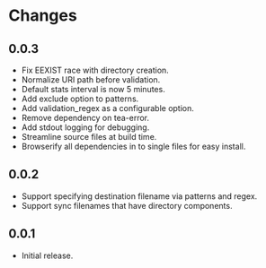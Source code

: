 Changes
=======

0.0.3
-----
- Fix EEXIST race with directory creation.
- Normalize URI path before validation.
- Default stats interval is now 5 minutes.
- Add exclude option to patterns.
- Add validation_regex as a configurable option.
- Remove dependency on tea-error.
- Add stdout logging for debugging.
- Streamline source files at build time.
- Browserify all dependencies in to single files for easy install.

0.0.2
-----
- Support specifying destination filename via patterns and regex.
- Support sync filenames that have directory components.

0.0.1
-----

- Initial release.
